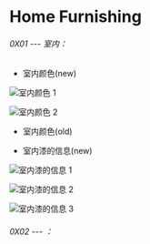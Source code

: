 # Home Furnishing

###### 0X01 --- 室内：

* 室内颜色(new)

![室内颜色 1](https://s3.amazonaws.com/sooof/LifeRecord/HomeFurnishing/IndoorColor/IndoorColor01.jpeg)

![室内颜色 2](https://s3.amazonaws.com/sooof/LifeRecord/HomeFurnishing/IndoorColor/IndoorColor02.jpeg)

* 室内颜色(old)

* 室内漆的信息(new)

![室内漆的信息 1](https://s3.amazonaws.com/sooof/LifeRecord/HomeFurnishing/IndoorColor/PaintInfo01.jpeg)

![室内漆的信息 2](https://s3.amazonaws.com/sooof/LifeRecord/HomeFurnishing/IndoorColor/PaintInfo02.jpeg)

![室内漆的信息 3](https://s3.amazonaws.com/sooof/LifeRecord/HomeFurnishing/IndoorColor/PaintInfo03.jpeg)

###### 0X02 --- ：
